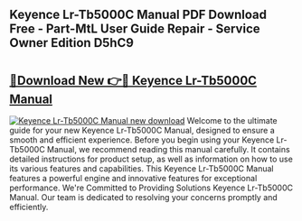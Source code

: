 ## Keyence Lr-Tb5000C Manual PDF Download Free - Part-MtL User Guide Repair - Service Owner Edition D5hC9

# <h2><a href="http://bc15604.oget.top/?id=Keyence+Lr-Tb5000C+Manual">🔗Download New 👉🔴 Keyence Lr-Tb5000C Manual</a></h2>

[![Keyence Lr-Tb5000C Manual new download](https://i.imgur.com/5g1atiW.png)](http://bc15604.oget.top/?id=Keyence+Lr-Tb5000C+Manual)
Welcome to the ultimate guide for your new Keyence Lr-Tb5000C Manual, designed to ensure a smooth and efficient experience. Before you begin using your Keyence Lr-Tb5000C Manual, we recommend reading this manual carefully. It contains detailed instructions for product setup, as well as information on how to use its various features and capabilities. This Keyence Lr-Tb5000C Manual features a powerful engine and innovative features for exceptional performance. We're Committed to Providing Solutions Keyence Lr-Tb5000C Manual. Our team is dedicated to resolving your concerns promptly and efficiently.
